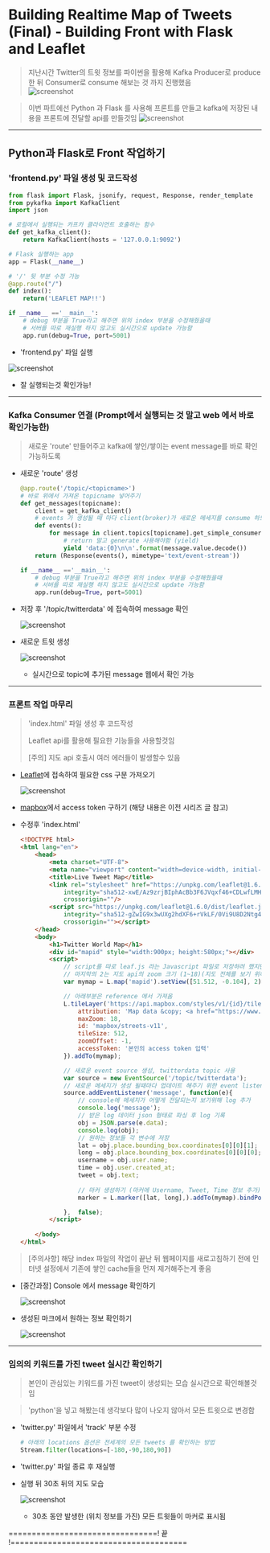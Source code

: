 # Building Realtime Map of Tweets (Final) - Building Front with Flask and Leaflet
> 지난시간 Twitter의 트윗 정보를 파이썬을 활용해 Kafka Producer로 produce 한 뒤 Consumer로 consume 해보는 것 까지 진행했음   
![screenshot](RMT_img/screenshot27.png)

> 이번 파트에선 Python 과 Flask 를 사용해 프론트를 만들고 kafka에 저장된 내용을 프론트에 전달할 api를 만들것임
![screenshot](RMT_img/screenshot34.png)
---

## Python과 Flask로 Front 작업하기
### 'frontend.py' 파일 생성 및 코드작성
```python
from flask import Flask, jsonify, request, Response, render_template
from pykafka import KafkaClient
import json

# 로컬에서 실행되는 카프카 클라이언트 호출하는 함수 
def get_kafka_client():
    return KafkaClient(hosts = '127.0.0.1:9092')

# Flask 실행하는 app
app = Flask(__name__)

# '/' 뒷 부분 수정 가능
@app.route("/")
def index():
    return('LEAFLET MAP!!')

if __name__ =='__main__':
    # debug 부분을 True라고 해주면 위의 index 부분을 수정해줬을때 
    # 서버를 따로 재실행 하지 않고도 실시간으로 update 가능함 
    app.run(debug=True, port=5001)
```

- 'frontend.py' 파일 실행
  
![screenshot](RMT_img/screenshot35.png)
  - 잘 실행되는것 확인가능!

---

### Kafka Consumer 연결 (Prompt에서 실행되는 것 말고 web 에서 바로 확인가능한)
> 새로운 'route' 만들어주고 kafka에 쌓인/쌓이는 event message를 바로 확인 가능하도록

- 새로운 'route' 생성
    ```python
    @app.route('/topic/<topicname>')
    # 바로 위에서 가져온 topicname 넣어주기
    def get_messages(topicname):
        client = get_kafka_client()
        # events 가 생성될 때 마다 client(broker)가 새로운 메세지를 consume 하도록
        def events():
            for message in client.topics[topicname].get_simple_consumer():
                # return 말고 generate 사용해야함 (yield)
                yield 'data:{0}\n\n'.format(message.value.decode())
        return (Response(events(), mimetype='text/event-stream'))

    if __name__ =='__main__':
        # debug 부분을 True라고 해주면 위의 index 부분을 수정해줬을때 
        # 서버를 따로 재실행 하지 않고도 실시간으로 update 가능함 
        app.run(debug=True, port=5001)
    ```

- 저장 후 '/topic/twitterdata' 에 접속하여 message 확인 
    
  ![screenshot](RMT_img/screenshot36.png)   

- 새로운 트윗 생성
  
  ![screenshot](RMT_img/screenshot37.png)   
  - 실시간으로 topic에 추가된 message 웹에서 확인 가능

---

### 프론트 작업 마무리
> 'index.html' 파일 생성 후 코드작성
> 
> Leaflet api를 활용해 필요한 기능들을 사용할것임
>
> [주의] 지도 api 호출시 여러 에러들이 발생할수 있음 
- [Leaflet](https://leafletjs.com/examples.html)에 접속하여 필요한 css 구문 가져오기
  
    ![screenshot](RMT_img/screenshot38.png)   
- [mapbox](https://www.mapbox.com/)에서 access token 구하기 (해당 내용은 이전 시리즈 글 참고)

- 수정후 'index.html' 
    ```html
    <!DOCTYPE html>
    <html lang="en">
        <head>
            <meta charset="UTF-8">
            <meta name="viewport" content="width=device-width, initial-scale=1.0">
            <title>Live Tweet Map</title>
            <link rel="stylesheet" href="https://unpkg.com/leaflet@1.6.0/dist/leaflet.css"
                integrity="sha512-xwE/Az9zrjBIphAcBb3F6JVqxf46+CDLwfLMHloNu6KEQCAWi6HcDUbeOfBIptF7tcCzusKFjFw2yuvEpDL9wQ=="
                crossorigin=""/>
            <script src="https://unpkg.com/leaflet@1.6.0/dist/leaflet.js"
                integrity="sha512-gZwIG9x3wUXg2hdXF6+rVkLF/0Vi9U8D2Ntg4Ga5I5BZpVkVxlJWbSQtXPSiUTtC0TjtGOmxa1AJPuV0CPthew=="
                crossorigin=""></script>
        </head>
        <body>
            <h1>Twitter World Map</h1>
            <div id="mapid" style="width:900px; height:580px;"></div>
            <script>
                // script를 따로 leaf.js 라는 Javascript 파일로 저장하려 했지만 적용 시키는데 문제가 있어 index 에 그대로 추가해줌
                // 마지막의 2는 지도 api의 zoom 크기 (1~18)(지도 전체를 보기 위해 2로 함)
                var mymap = L.map('mapid').setView([51.512, -0.104], 2);

                // 아래부분은 reference 에서 가져옴
                L.tileLayer('https://api.mapbox.com/styles/v1/{id}/tiles/{z}/{x}/{y}?access_token={accessToken}', {
                    attribution: 'Map data &copy; <a href="https://www.openstreetmap.org/">OpenStreetMap</a> contributors, <a href="https://creativecommons.org/licenses/by-sa/2.0/">CC-BY-SA</a>, Imagery © <a href="https://www.mapbox.com/">Mapbox</a>',
                    maxZoom: 18,
                    id: 'mapbox/streets-v11',
                    tileSize: 512,
                    zoomOffset: -1,
                    accessToken: '본인의 access token 입력'
                }).addTo(mymap);

                // 새로운 event source 생성, twitterdata topic 사용
                var source = new EventSource('/topic/twitterdata');
                // 새로운 메세지가 생성 될때마다 업데이트 해주기 위한 event listener 추가
                source.addEventListener('message', function(e){
                    // console에 메세지가 어떻게 전달되는지 보기위해 log 추가
                    console.log('message');
                    // 받은 log 데이터 json 형태로 파싱 후 log 기록
                    obj = JSON.parse(e.data);
                    console.log(obj);
                    // 원하는 정보들 각 변수에 저장
                    lat = obj.place.bounding_box.coordinates[0][0][1];
                    long = obj.place.bounding_box.coordinates[0][0][0];
                    username = obj.user.name;
                    time = obj.user.created_at;
                    tweet = obj.text;
                    
                    // 마커 생성하기 (마커에 Username, Tweet, Time 정보 추가)
                    marker = L.marker([lat, long],).addTo(mymap).bindPopup('Username: <strong>' + username + '</strong><br>Tweet: <strong>' + tweet + '</strong><br>Time: <strong>' + time + '</strong>')

                },  false);
            </script>
            
        </body>
    </html>
    ```

> [주의사항] 해당 index 파일의 작업이 끝난 뒤 웹페이지를 새로고침하기 전에
> 인터넷 설정에서 기존에 쌓인 cache들을 먼저 제거해주는게 좋음

- [중간과정] Console 에서 message 확인하기
  
    ![screenshot](RMT_img/screenshot39.png)  

- 생성된 마크에서 원하는 정보 확인하기
   
    ![screenshot](RMT_img/screenshot40.png)   

---

### 임의의 키워드를 가진 tweet 실시간 확인하기
> 본인이 관심있는 키워드를 가진 tweet이 생성되는 모습 실시간으로 확인해볼것임

> 'python'을 넣고 해봤는데 생각보다 많이 나오지 않아서 모든 트윗으로 변경함

- 'twitter.py' 파일에서 'track' 부분 수정
    ```python
    # 아래의 locations 옵션은 전세계의 모든 tweets 를 확인하는 방법
    Stream.filter(locations=[-180,-90,180,90])
    ```

- 'twitter.py' 파일 종료 후 재실행
  
- 실행 뒤 30초 뒤의 지도 모습
  
    ![screenshot](RMT_img/screenshot41.png)   
    - 30초 동안 발생한 (위치 정보를 가진) 모든 트윗들이 마커로 표시됨

================================! 끝 !======================================